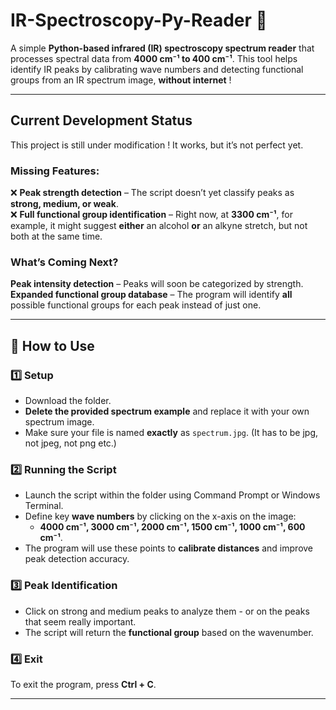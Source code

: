 # **IR-Spectroscopy-Py-Reader** 🔬  

A simple **Python-based infrared (IR) spectroscopy spectrum reader** that processes spectral data from **4000 cm⁻¹ to 400 cm⁻¹**. This tool helps identify IR peaks by calibrating wave numbers and detecting functional groups from an IR spectrum image, **without internet** !

---

## **Current Development Status** 
This project is still under modification ! It works, but it’s not perfect yet.  

###  **Missing Features:**  
❌ **Peak strength detection** – The script doesn’t yet classify peaks as **strong, medium, or weak**.  
❌ **Full functional group identification** – Right now, at **3300 cm⁻¹**, for example, it might suggest **either** an alcohol **or** an alkyne stretch, but not both at the same time.  

###  **What’s Coming Next?**  
**Peak intensity detection** – Peaks will soon be categorized by strength.  
**Expanded functional group database** – The program will identify **all** possible functional groups for each peak instead of just one.  

---

## 📖 **How to Use**  

### 1️⃣ **Setup**  
- Download the folder.  
- **Delete the provided spectrum example** and replace it with your own spectrum image.  
- Make sure your file is named **exactly** as `spectrum.jpg`. (It has to be jpg, not jpeg, not png etc.) 

### 2️⃣ **Running the Script**  
- Launch the script within the folder using Command Prompt or Windows Terminal.  
- Define key **wave numbers** by clicking on the x-axis on the image:  
   - **4000 cm⁻¹, 3000 cm⁻¹, 2000 cm⁻¹, 1500 cm⁻¹, 1000 cm⁻¹, 600 cm⁻¹**.  
- The program will use these points to **calibrate distances** and improve peak detection accuracy.  

### 3️⃣ **Peak Identification**  
- Click on strong and medium peaks to analyze them - or on the peaks that seem really important.  
- The script will return the **functional group** based on the wavenumber.  

### 4️⃣ **Exit**  
To exit the program, press **Ctrl + C**.  

---

  
